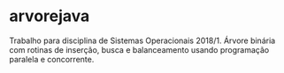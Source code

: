 # arvorejava
Trabalho para disciplina de Sistemas Operacionais 2018/1. Árvore binária com rotinas de inserção, busca e balanceamento usando programação paralela e concorrente.
